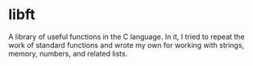 # libft
A library of useful functions in the C language. In it, I tried to repeat the work of standard functions and wrote my own for working with strings, memory, numbers, and related lists.
